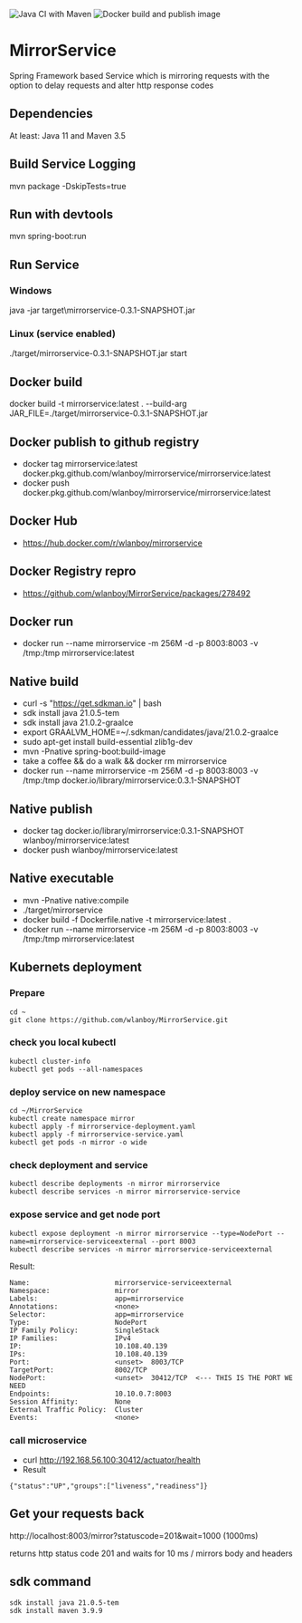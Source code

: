 ![Java CI with Maven](https://github.com/wlanboy/MirrorService/workflows/Java%20CI%20with%20Maven/badge.svg?branch=master) ![Docker build and publish image](https://github.com/wlanboy/MirrorService/workflows/Docker%20build%20and%20publish%20image/badge.svg)

# MirrorService
Spring Framework based Service which is mirroring requests with the option to delay requests and alter http response codes

## Dependencies
At least: Java 11 and Maven 3.5

## Build Service Logging
mvn package -DskipTests=true

## Run with devtools
mvn spring-boot:run

## Run Service
### Windows
java -jar target\mirrorservice-0.3.1-SNAPSHOT.jar

### Linux (service enabled)
./target/mirrorservice-0.3.1-SNAPSHOT.jar start

## Docker build
docker build -t mirrorservice:latest . --build-arg JAR_FILE=./target/mirrorservice-0.3.1-SNAPSHOT.jar

## Docker publish to github registry
- docker tag mirrorservice:latest docker.pkg.github.com/wlanboy/mirrorservice/mirrorservice:latest
- docker push docker.pkg.github.com/wlanboy/mirrorservice/mirrorservice:latest

## Docker Hub
- https://hub.docker.com/r/wlanboy/mirrorservice

## Docker Registry repro
- https://github.com/wlanboy/MirrorService/packages/278492

## Docker run
- docker run --name mirrorservice -m 256M -d -p 8003:8003 -v /tmp:/tmp mirrorservice:latest

## Native build
- curl -s "https://get.sdkman.io" | bash
- sdk install java 21.0.5-tem
- sdk install java 21.0.2-graalce
- export GRAALVM_HOME=~/.sdkman/candidates/java/21.0.2-graalce
- sudo apt-get install build-essential zlib1g-dev
- mvn -Pnative spring-boot:build-image
- take a coffee && do a walk && docker rm mirrorservice
- docker run --name mirrorservice -m 256M -d -p 8003:8003 -v /tmp:/tmp docker.io/library/mirrorservice:0.3.1-SNAPSHOT

## Native publish
- docker tag docker.io/library/mirrorservice:0.3.1-SNAPSHOT wlanboy/mirrorservice:latest
- docker push wlanboy/mirrorservice:latest

## Native executable
- mvn -Pnative native:compile
- ./target/mirrorservice
- docker build -f Dockerfile.native -t mirrorservice:latest .
- docker run --name mirrorservice -m 256M -d -p 8003:8003 -v /tmp:/tmp mirrorservice:latest

## Kubernets deployment
### Prepare
```
cd ~
git clone https://github.com/wlanboy/MirrorService.git
```

### check you local kubectl
```
kubectl cluster-info
kubectl get pods --all-namespaces
```

### deploy service on new namespace
```
cd ~/MirrorService
kubectl create namespace mirror
kubectl apply -f mirrorservice-deployment.yaml
kubectl apply -f mirrorservice-service.yaml
kubectl get pods -n mirror -o wide
```

### check deployment and service
```
kubectl describe deployments -n mirror mirrorservice 
kubectl describe services -n mirror mirrorservice-service
```

### expose service and get node port
```
kubectl expose deployment -n mirror mirrorservice --type=NodePort --name=mirrorservice-serviceexternal --port 8003
kubectl describe services -n mirror mirrorservice-serviceexternal 
```
Result:
```
Name:                     mirrorservice-serviceexternal
Namespace:                mirror
Labels:                   app=mirrorservice
Annotations:              <none>
Selector:                 app=mirrorservice
Type:                     NodePort
IP Family Policy:         SingleStack
IP Families:              IPv4
IP:                       10.108.40.139
IPs:                      10.108.40.139
Port:                     <unset>  8003/TCP
TargetPort:               8002/TCP
NodePort:                 <unset>  30412/TCP  <--- THIS IS THE PORT WE NEED
Endpoints:                10.10.0.7:8003
Session Affinity:         None
External Traffic Policy:  Cluster
Events:                   <none>
```

###  call microservice
* curl http://192.168.56.100:30412/actuator/health
* Result
```
{"status":"UP","groups":["liveness","readiness"]}
```

## Get your requests back
http://localhost:8003/mirror?statuscode=201&wait=1000 (1000ms)

returns http status code 201 and waits for 10 ms / mirrors body and headers

## sdk command
```
sdk install java 21.0.5-tem
sdk install maven 3.9.9
```